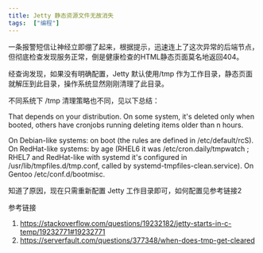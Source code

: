 ```yaml
---
title: Jetty 静态资源文件无故消失
tags:  ["编程"]
---
```


一条报警短信让神经立即绷了起来，根据提示，迅速连上了这次异常的后端节点，但彻底检查发现服务正常，倒是健康检查的HTML静态页面莫名地返回404。

经查询发现，如果没有明确配置，Jetty 默认使用/tmp 作为工作目录，静态页面就解压到此目录，操作系统显然刚刚清理了此目录。

不同系统下 /tmp 清理策略也不同，见以下总结：

That depends on your distribution. On some system, it's deleted only when booted, others have cronjobs running deleting items older than n hours.

On Debian-like systems: on boot (the rules are defined in /etc/default/rcS).
On RedHat-like systems: by age (RHEL6 it was /etc/cron.daily/tmpwatch ; RHEL7 and RedHat-like with systemd it's configured in /usr/lib/tmpfiles.d/tmp.conf, called by systemd-tmpfiles-clean.service).
On Gentoo /etc/conf.d/bootmisc.

知道了原因，现在只需重新配置 Jetty 工作目录即可，如何配置见参考链接2

参考链接
1. https://stackoverflow.com/questions/19232182/jetty-starts-in-c-temp/19232771#19232771
2. https://serverfault.com/questions/377348/when-does-tmp-get-cleared
